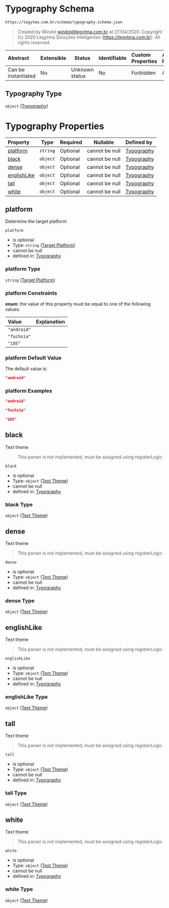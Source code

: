 # Typography Schema

```txt
https://legytma.com.br/schema/typography.schema.json
```




> Created by Windol [windol@legytma.com.br](mailto:windol@legytma.com.br) at 27/04/2020.
> Copyright (c) 2020 Legytma Soluções Inteligentes (<https://legytma.com.br>). All rights reserved.
>

| Abstract            | Extensible | Status         | Identifiable | Custom Properties | Additional Properties | Access Restrictions | Defined In                                                                        |
| :------------------ | ---------- | -------------- | ------------ | :---------------- | --------------------- | ------------------- | --------------------------------------------------------------------------------- |
| Can be instantiated | No         | Unknown status | No           | Forbidden         | Allowed               | none                | [typography.schema.json](../schema/typography.schema.json "open original schema") |

## Typography Type

`object` ([Typography](typography.md))

# Typography Properties

| Property                    | Type     | Required | Nullable       | Defined by                                                                                                                                   |
| :-------------------------- | -------- | -------- | -------------- | :------------------------------------------------------------------------------------------------------------------------------------------- |
| [platform](#platform)       | `string` | Optional | cannot be null | [Typography](theme_data-properties-target-platform.md "https&#x3A;//legytma.com.br/schema/target_platform.schema.json#/properties/platform") |
| [black](#black)             | `object` | Optional | cannot be null | [Typography](app_bar_theme-properties-text-theme.md "https&#x3A;//legytma.com.br/schema/text_theme.schema.json#/properties/black")           |
| [dense](#dense)             | `object` | Optional | cannot be null | [Typography](app_bar_theme-properties-text-theme.md "https&#x3A;//legytma.com.br/schema/text_theme.schema.json#/properties/dense")           |
| [englishLike](#englishLike) | `object` | Optional | cannot be null | [Typography](app_bar_theme-properties-text-theme.md "https&#x3A;//legytma.com.br/schema/text_theme.schema.json#/properties/englishLike")     |
| [tall](#tall)               | `object` | Optional | cannot be null | [Typography](app_bar_theme-properties-text-theme.md "https&#x3A;//legytma.com.br/schema/text_theme.schema.json#/properties/tall")            |
| [white](#white)             | `object` | Optional | cannot be null | [Typography](app_bar_theme-properties-text-theme.md "https&#x3A;//legytma.com.br/schema/text_theme.schema.json#/properties/white")           |

## platform

Determine the target platform


`platform`

-   is optional
-   Type: `string` ([Target Platform](theme_data-properties-target-platform.md))
-   cannot be null
-   defined in: [Typography](theme_data-properties-target-platform.md "https&#x3A;//legytma.com.br/schema/target_platform.schema.json#/properties/platform")

### platform Type

`string` ([Target Platform](theme_data-properties-target-platform.md))

### platform Constraints

**enum**: the value of this property must be equal to one of the following values:

| Value       | Explanation |
| :---------- | ----------- |
| `"android"` |             |
| `"fuchsia"` |             |
| `"iOS"`     |             |

### platform Default Value

The default value is:

```json
"android"
```

### platform Examples

```json
"android"
```

```json
"fuchsia"
```

```json
"iOS"
```

## black

Text theme


> This parser is not implemented, must be assigned using registerLogic
>

`black`

-   is optional
-   Type: `object` ([Text Theme](app_bar_theme-properties-text-theme.md))
-   cannot be null
-   defined in: [Typography](app_bar_theme-properties-text-theme.md "https&#x3A;//legytma.com.br/schema/text_theme.schema.json#/properties/black")

### black Type

`object` ([Text Theme](app_bar_theme-properties-text-theme.md))

## dense

Text theme


> This parser is not implemented, must be assigned using registerLogic
>

`dense`

-   is optional
-   Type: `object` ([Text Theme](app_bar_theme-properties-text-theme.md))
-   cannot be null
-   defined in: [Typography](app_bar_theme-properties-text-theme.md "https&#x3A;//legytma.com.br/schema/text_theme.schema.json#/properties/dense")

### dense Type

`object` ([Text Theme](app_bar_theme-properties-text-theme.md))

## englishLike

Text theme


> This parser is not implemented, must be assigned using registerLogic
>

`englishLike`

-   is optional
-   Type: `object` ([Text Theme](app_bar_theme-properties-text-theme.md))
-   cannot be null
-   defined in: [Typography](app_bar_theme-properties-text-theme.md "https&#x3A;//legytma.com.br/schema/text_theme.schema.json#/properties/englishLike")

### englishLike Type

`object` ([Text Theme](app_bar_theme-properties-text-theme.md))

## tall

Text theme


> This parser is not implemented, must be assigned using registerLogic
>

`tall`

-   is optional
-   Type: `object` ([Text Theme](app_bar_theme-properties-text-theme.md))
-   cannot be null
-   defined in: [Typography](app_bar_theme-properties-text-theme.md "https&#x3A;//legytma.com.br/schema/text_theme.schema.json#/properties/tall")

### tall Type

`object` ([Text Theme](app_bar_theme-properties-text-theme.md))

## white

Text theme


> This parser is not implemented, must be assigned using registerLogic
>

`white`

-   is optional
-   Type: `object` ([Text Theme](app_bar_theme-properties-text-theme.md))
-   cannot be null
-   defined in: [Typography](app_bar_theme-properties-text-theme.md "https&#x3A;//legytma.com.br/schema/text_theme.schema.json#/properties/white")

### white Type

`object` ([Text Theme](app_bar_theme-properties-text-theme.md))
